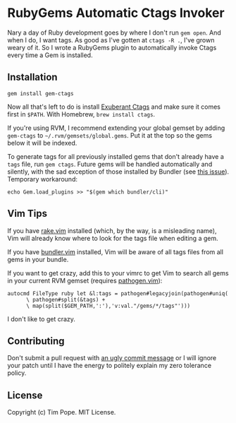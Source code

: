 RubyGems Automatic Ctags Invoker
================================

Nary a day of Ruby development goes by where I don't run `gem open`.
And when I do, I want tags.  As good as I've gotten at `ctags -R .`,
I've grown weary of it.  So I wrote a RubyGems plugin to automatically
invoke Ctags every time a Gem is installed.

Installation
------------

    gem install gem-ctags

Now all that's left to do is install [Exuberant Ctags][] and make sure
it comes first in `$PATH`.  With Homebrew, `brew install ctags`.

If you're using RVM, I recommend extending your global gemset by adding
`gem-ctags` to `~/.rvm/gemsets/global.gems`.  Put it at the top so the
gems below it will be indexed.

To generate tags for all previously installed gems that don't already
have a `tags` file, run `gem ctags`.  Future gems will be handled
automatically and silently, with the sad exception of those installed by
Bundler (see [this
issue](https://github.com/carlhuda/bundler/pull/1364)).
Temporary workaround:

    echo Gem.load_plugins >> "$(gem which bundler/cli)"

Vim Tips
--------

If you have [rake.vim][] installed (which, by the way, is a misleading
name), Vim will already know where to look for the tags file when
editing a gem.

If you have [bundler.vim][] installed, Vim will be aware of all tags
files from all gems in your bundle.

If you want to get crazy, add this to your vimrc to get Vim to search
all gems in your current RVM gemset (requires [pathogen.vim][]):

    autocmd FileType ruby let &l:tags = pathogen#legacyjoin(pathogen#uniq(
          \ pathogen#split(&tags) +
          \ map(split($GEM_PATH,':'),'v:val."/gems/*/tags"')))

I don't like to get crazy.

Contributing
------------

Don't submit a pull request with [an ugly commit
message](http://stopwritingramblingcommitmessages.com) or I will ignore
your patch until I have the energy to politely explain my zero tolerance
policy.

License
-------

Copyright (c) Tim Pope.  MIT License.

[Exuberant Ctags]: http://ctags.sourceforge.net/
[bundler.vim]: https://github.com/tpope/vim-bundler
[pathogen.vim]: https://github.com/tpope/vim-pathogen
[rake.vim]: https://github.com/tpope/vim-rake
